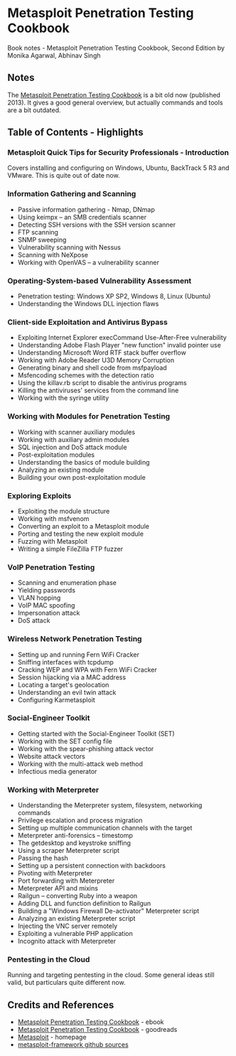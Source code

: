 # Metasploit Penetration Testing Cookbook

Book notes - Metasploit Penetration Testing Cookbook, Second Edition by Monika Agarwal, Abhinav Singh

## Notes

The
[Metasploit Penetration Testing Cookbook](https://subscription.packtpub.com/book/networking_and_servers/9781782166788)
is a bit old now (published 2013).
It gives a good general overview, but actually commands and tools are a bit outdated.

## Table of Contents - Highlights

### Metasploit Quick Tips for Security Professionals - Introduction

Covers installing and configuring on Windows, Ubuntu, BackTrack 5 R3 and VMware.
This is quite out of date now.

### Information Gathering and Scanning

* Passive information gathering - Nmap, DNmap
* Using keimpx – an SMB credentials scanner
* Detecting SSH versions with the SSH version scanner
* FTP scanning
* SNMP sweeping
* Vulnerability scanning with Nessus
* Scanning with NeXpose
* Working with OpenVAS – a vulnerability scanner

### Operating-System-based Vulnerability Assessment

* Penetration testing: Windows XP SP2, Windows 8, Linux (Ubuntu)
* Understanding the Windows DLL injection flaws

### Client-side Exploitation and Antivirus Bypass

* Exploiting Internet Explorer execCommand Use-After-Free vulnerability
* Understanding Adobe Flash Player "new function" invalid pointer use
* Understanding Microsoft Word RTF stack buffer overflow
* Working with Adobe Reader U3D Memory Corruption
* Generating binary and shell code from msfpayload
* Msfencoding schemes with the detection ratio
* Using the killav.rb script to disable the antivirus programs
* Killing the antiviruses' services from the command line
* Working with the syringe utility

### Working with Modules for Penetration Testing

* Working with scanner auxiliary modules
* Working with auxiliary admin modules
* SQL injection and DoS attack module
* Post-exploitation modules
* Understanding the basics of module building
* Analyzing an existing module
* Building your own post-exploitation module

### Exploring Exploits

* Exploiting the module structure
* Working with msfvenom
* Converting an exploit to a Metasploit module
* Porting and testing the new exploit module
* Fuzzing with Metasploit
* Writing a simple FileZilla FTP fuzzer

### VoIP Penetration Testing

* Scanning and enumeration phase
* Yielding passwords
* VLAN hopping
* VoIP MAC spoofing
* Impersonation attack
* DoS attack

### Wireless Network Penetration Testing

* Setting up and running Fern WiFi Cracker
* Sniffing interfaces with tcpdump
* Cracking WEP and WPA with Fern WiFi Cracker
* Session hijacking via a MAC address
* Locating a target's geolocation
* Understanding an evil twin attack
* Configuring Karmetasploit

### Social-Engineer Toolkit

* Getting started with the Social-Engineer Toolkit (SET)
* Working with the SET config file
* Working with the spear-phishing attack vector
* Website attack vectors
* Working with the multi-attack web method
* Infectious media generator

### Working with Meterpreter

* Understanding the Meterpreter system, filesystem, networking commands
* Privilege escalation and process migration
* Setting up multiple communication channels with the target
* Meterpreter anti-forensics – timestomp
* The getdesktop and keystroke sniffing
* Using a scraper Meterpreter script
* Passing the hash
* Setting up a persistent connection with backdoors
* Pivoting with Meterpreter
* Port forwarding with Meterpreter
* Meterpreter API and mixins
* Railgun – converting Ruby into a weapon
* Adding DLL and function definition to Railgun
* Building a "Windows Firewall De-activator" Meterpreter script
* Analyzing an existing Meterpreter script
* Injecting the VNC server remotely
* Exploiting a vulnerable PHP application
* Incognito attack with Meterpreter

### Pentesting in the Cloud

Running and targeting pentesting in the cloud. Some general ideas still valid, but particulars quite different now.

## Credits and References

* [Metasploit Penetration Testing Cookbook](https://subscription.packtpub.com/book/networking_and_servers/9781782166788) - ebook
* [Metasploit Penetration Testing Cookbook](https://www.goodreads.com/book/show/18752607-metasploit-penetration-testing-cookbook) - goodreads
* [Metasploit](https://www.metasploit.com) - homepage
* [metasploit-framework github sources](https://github.com/rapid7/metasploit-framework)
